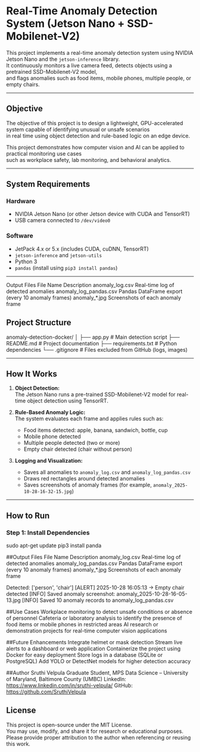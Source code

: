 # Real-Time Anomaly Detection System (Jetson Nano + SSD-Mobilenet-V2)

This project implements a real-time anomaly detection system using NVIDIA Jetson Nano and the `jetson-inference` library.  
It continuously monitors a live camera feed, detects objects using a pretrained SSD-Mobilenet-V2 model,  
and flags anomalies such as food items, mobile phones, multiple people, or empty chairs.

---

## Objective

The objective of this project is to design a lightweight, GPU-accelerated system capable of identifying unusual or unsafe scenarios  
in real time using object detection and rule-based logic on an edge device.

This project demonstrates how computer vision and AI can be applied to practical monitoring use cases  
such as workplace safety, lab monitoring, and behavioral analytics.

---

## System Requirements

### Hardware
- NVIDIA Jetson Nano (or other Jetson device with CUDA and TensorRT)
- USB camera connected to `/dev/video0`

### Software
- JetPack 4.x or 5.x (includes CUDA, cuDNN, TensorRT)
- `jetson-inference` and `jetson-utils`
- Python 3
- `pandas` (install using `pip3 install pandas`)

---
Output Files
File Name	Description
anomaly_log.csv	Real-time log of detected anomalies
anomaly_log_pandas.csv	Pandas DataFrame export (every 10 anomaly frames)
anomaly_*.jpg	Screenshots of each anomaly frame
## Project Structure

anomaly-detection-docker/
│
├── app.py # Main detection script
├── README.md # Project documentation
├── requirements.txt # Python dependencies
└── .gitignore # Files excluded from GitHub (logs, images)

---

## How It Works

1. **Object Detection:**  
   The Jetson Nano runs a pre-trained SSD-Mobilenet-V2 model for real-time object detection using TensorRT.

2. **Rule-Based Anomaly Logic:**  
   The system evaluates each frame and applies rules such as:
   - Food items detected: apple, banana, sandwich, bottle, cup  
   - Mobile phone detected  
   - Multiple people detected (two or more)  
   - Empty chair detected (chair without person)

3. **Logging and Visualization:**  
   - Saves all anomalies to `anomaly_log.csv` and `anomaly_log_pandas.csv`  
   - Draws red rectangles around detected anomalies  
   - Saves screenshots of anomaly frames (for example, `anomaly_2025-10-28-16-32-15.jpg`)

---

## How to Run

### Step 1: Install Dependencies

sudo apt-get update
pip3 install panda

##Output Files
File Name	Description
anomaly_log.csv	Real-time log of detected anomalies
anomaly_log_pandas.csv	Pandas DataFrame export (every 10 anomaly frames)
anomaly_*.jpg	Screenshots of each anomaly frame

Detected: ['person', 'chair']
[ALERT] 2025-10-28 16:05:13 -> Empty chair detected
[INFO] Saved anomaly screenshot: anomaly_2025-10-28-16-05-13.jpg
[INFO] Saved 10 anomaly records to anomaly_log_pandas.csv




##Use Cases
Workplace monitoring to detect unsafe conditions or absence of personnel
Cafeteria or laboratory analysis to identify the presence of food items or mobile phones in restricted areas
AI research or demonstration projects for real-time computer vision applications

##Future Enhancements
Integrate helmet or mask detection
Stream live alerts to a dashboard or web application
Containerize the project using Docker for easy deployment
Store logs in a database (SQLite or PostgreSQL)
Add YOLO or DetectNet models for higher detection accuracy

##Author
Sruthi Velpula
Graduate Student, MPS Data Science – University of Maryland, Baltimore County (UMBC)
LinkedIn: https://www.linkedin.com/in/sruthi-velpula/
GitHub: https://github.com/SruthiVelpula


## License

This project is open-source under the MIT License.  
You may use, modify, and share it for research or educational purposes.  
Please provide proper attribution to the author when referencing or reusing this work.
